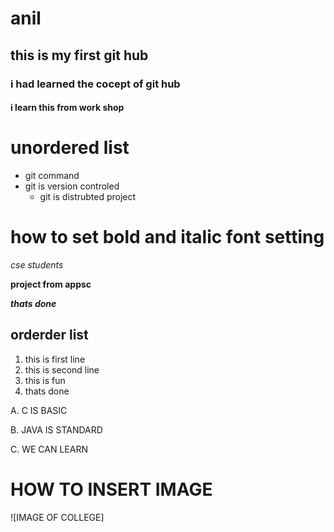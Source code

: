 # anil

## this is my first git hub

### i had learned the cocept of git hub

#### i learn this from work shop
# unordered list

- git command
- git is version controled
  - git is distrubted project
# how to set bold and italic font setting
*cse students*

**project from appsc**

***thats done***

## orderder list

1. this is first line
2. this is second line
3. this is fun
4. thats done

A. C IS BASIC

B. JAVA IS STANDARD

C. WE CAN LEARN

# HOW TO INSERT IMAGE
![IMAGE OF COLLEGE]
